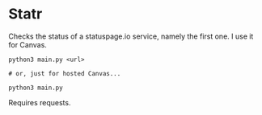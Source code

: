 # Statr

Checks the status of a statuspage.io service, namely the first one. I use it for Canvas.

```
python3 main.py <url>

# or, just for hosted Canvas...

python3 main.py

```

Requires requests.